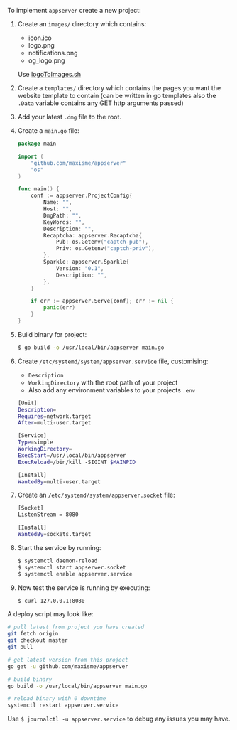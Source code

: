 To implement `appserver` create a new project:

1. Create an `images/` directory which contains:
    - icon.ico
    - logo.png
    - notifications.png
    - og_logo.png
    
    Use [logoToImages.sh](https://github.com/maxisme/App-Deployment-Tools/blob/master/Media/logoToImages.sh)
2. Create a `templates/` directory which contains the pages you want the website template to contain (can be written in go templates also the `.Data` variable contains any GET http arguments passed)

3. Add your latest `.dmg` file to the root.

4. Create a `main.go` file: 
    ```go
    package main
    
    import (
        "github.com/maxisme/appserver"
	    "os"
    )
    
    func main() {
        conf := appserver.ProjectConfig{
            Name: "",
            Host: "",
            DmgPath: "",
            KeyWords: "",
            Description: "",
            Recaptcha: appserver.Recaptcha{
                Pub: os.Getenv("captch-pub"),
                Priv: os.Getenv("captch-priv"),
            },
            Sparkle: appserver.Sparkle{
                Version: "0.1",
                Description: "",
            },
        }
    
        if err := appserver.Serve(conf); err != nil {
            panic(err)
        }
    }
    
    ```

5. Build binary for project:
    ```bash
    $ go build -o /usr/local/bin/appserver main.go
    ```

6. Create `/etc/systemd/system/appserver.service` file, customising:
    - `Description` 
    - `WorkingDirectory` with the root path of your project
    - Also add any environment variables to your projects `.env`
    
   ```bash
   [Unit]
   Description=
   Requires=network.target
   After=multi-user.target
   
   [Service]
   Type=simple
   WorkingDirectory=
   ExecStart=/usr/local/bin/appserver
   ExecReload=/bin/kill -SIGINT $MAINPID
   
   [Install]
   WantedBy=multi-user.target
   ```
   
7. Create an `/etc/systemd/system/appserver.socket` file:
    ```bash
    [Socket]
    ListenStream = 8080
    
    [Install]
    WantedBy=sockets.target
    ```

8. Start the service by running:
    ```bash
    $ systemctl daemon-reload
    $ systemctl start appserver.socket
    $ systemctl enable appserver.service
    ```
    
9. Now test the service is running by executing:
    ```bash
    $ curl 127.0.0.1:8080
    ```
    

A deploy script may look like:
```bash
# pull latest from project you have created
git fetch origin
git checkout master
git pull

# get latest version from this project
go get -u github.com/maxisme/appserver

# build binary
go build -o /usr/local/bin/appserver main.go

# reload binary with 0 downtime
systemctl restart appserver.service
```

Use `$ journalctl -u appserver.service` to debug any issues you may have.
